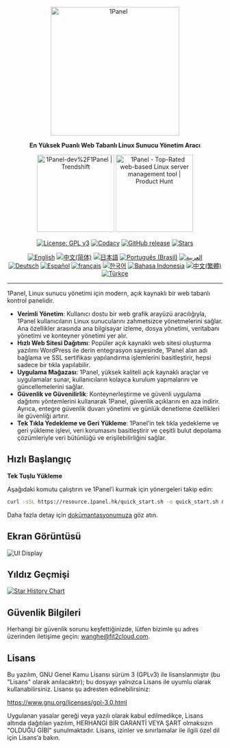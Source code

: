 <p align="center"><a href="https://1panel.hk"><img src="https://resource.1panel.hk/img/1panel-logo.png" alt="1Panel" width="300" /></a></p>
<p align="center"><b>En Yüksek Puanlı Web Tabanlı Linux Sunucu Yönetim Aracı</b></p>
<p align="center">
  <a href="https://trendshift.io/repositories/2462" target="_blank"><img src="https://trendshift.io/api/badge/repositories/2462" alt="1Panel-dev%2F1Panel | Trendshift" style="width: 180px; height: auto;" /></a>
  <a href="https://www.producthunt.com/posts/1panel?embed=true&utm_source=badge-featured&utm_medium=badge&utm_souce=badge-1panel" target="_blank"><img src="https://api.producthunt.com/widgets/embed-image/v1/featured.svg?post_id=639696&theme=light" alt="1Panel - Top&#0045;Rated&#0032;web&#0045;based&#0032;Linux&#0032;server&#0032;management&#0032;tool | Product Hunt" style="width: 180px; height: auto;" /></a>
</p>
<p align="center">
  <a href="https://www.gnu.org/licenses/gpl-3.0.html"><img src="https://shields.io/github/license/1Panel-dev/1Panel?color=%231890FF" alt="License: GPL v3"></a>
  <a href="https://app.codacy.com/gh/1Panel-dev/1Panel?utm_source=github.com&utm_medium=referral&utm_content=1Panel-dev/1Panel&utm_campaign=Badge_Grade_Dashboard"><img src="https://app.codacy.com/project/badge/Grade/da67574fd82b473992781d1386b937ef" alt="Codacy"></a>
  <a href="https://github.com/1Panel-dev/1Panel/releases"><img src="https://img.shields.io/github/v/release/1Panel-dev/1Panel" alt="GitHub release"></a>
  <a href="https://github.com/1Panel-dev/1Panel"><img src="https://img.shields.io/github/stars/1Panel-dev/1Panel?color=%231890FF&style=flat-square" alt="Stars"></a><br>
</p>
<p align="center">
  <a href="/README.md"><img alt="English" src="https://img.shields.io/badge/English-d9d9d9"></a>
  <a href="/docs/README.zh-Hans.md"><img alt="中文(简体)" src="https://img.shields.io/badge/中文(简体)-d9d9d9"></a>
  <a href="/docs/README.ja.md"><img alt="日本語" src="https://img.shields.io/badge/日本語-d9d9d9"></a>
  <a href="/docs/README.pt-br.md"><img alt="Português (Brasil)" src="https://img.shields.io/badge/Português (Brasil)-d9d9d9"></a>
  <a href="/docs/README.ar.md"><img alt="العربية" src="https://img.shields.io/badge/العربية-d9d9d9"></a><br>
  <a href="/docs/README.de.md"><img alt="Deutsch" src="https://img.shields.io/badge/Deutsch-d9d9d9"></a>
  <a href="/docs/README.es.md"><img alt="Español" src="https://img.shields.io/badge/Español-d9d9d9"></a>
  <a href="/docs/README.fr.md"><img alt="français" src="https://img.shields.io/badge/français-d9d9d9"></a>
  <a href="/docs/README.ko.md"><img alt="한국어" src="https://img.shields.io/badge/한국어-d9d9d9"></a>
  <a href="/docs/README.id.md"><img alt="Bahasa Indonesia" src="https://img.shields.io/badge/Bahasa Indonesia-d9d9d9"></a>
  <a href="/docs/README.zh-Hant.md"><img alt="中文(繁體)" src="https://img.shields.io/badge/中文(繁體)-d9d9d9"></a>
  <a href="/docs/README.tr.md"><img alt="Türkçe" src="https://img.shields.io/badge/Türkçe-d9d9d9"></a>
</p>

------------------------------

1Panel, Linux sunucu yönetimi için modern, açık kaynaklı bir web tabanlı kontrol panelidir.

- **Verimli Yönetim**: Kullanıcı dostu bir web grafik arayüzü aracılığıyla, 1Panel kullanıcıların Linux sunucularını zahmetsizce yönetmelerini sağlar. Ana özellikler arasında ana bilgisayar izleme, dosya yönetimi, veritabanı yönetimi ve konteyner yönetimi yer alır.
- **Hızlı Web Sitesi Dağıtımı**: Popüler açık kaynaklı web sitesi oluşturma yazılımı WordPress ile derin entegrasyon sayesinde, 1Panel alan adı bağlama ve SSL sertifikası yapılandırma işlemlerini basitleştirir, hepsi sadece bir tıkla yapılabilir.
- **Uygulama Mağazası**: 1Panel, yüksek kaliteli açık kaynaklı araçlar ve uygulamalar sunar, kullanıcıların kolayca kurulum yapmalarını ve güncellemelerini sağlar.
- **Güvenlik ve Güvenilirlik**: Konteynerleştirme ve güvenli uygulama dağıtımı yöntemlerini kullanarak 1Panel, güvenlik açıklarını en aza indirir. Ayrıca, entegre güvenlik duvarı yönetimi ve günlük denetleme özellikleri ile güvenliği artırır.
- **Tek Tıkla Yedekleme ve Geri Yükleme**: 1Panel’in tek tıkla yedekleme ve geri yükleme işlevi, veri korumasını basitleştirir ve çeşitli bulut depolama çözümleriyle veri bütünlüğü ve erişilebilirliğini sağlar.

## Hızlı Başlangıç

**Tek Tuşlu Yükleme**

Aşağıdaki komutu çalıştırın ve 1Panel’i kurmak için yönergeleri takip edin:

```sh
curl -sSL https://resource.1panel.hk/quick_start.sh -o quick_start.sh && bash quick_start.sh
```

Daha fazla detay için [dokümantasyonumuza](https://docs.1panel.hk/quick_start/) göz atın.

## Ekran Görüntüsü

![UI Display](https://resource.1panel.hk/img/1panel.png)

## Yıldız Geçmişi

[![Star History Chart](https://api.star-history.com/svg?repos=1Panel-dev/1Panel&type=Date)](https://star-history.com/#1Panel-dev/1Panel&Date)

## Güvenlik Bilgileri

Herhangi bir güvenlik sorunu keşfettiğinizde, lütfen bizimle şu adres üzerinden iletişime geçin: wanghe@fit2cloud.com.

## Lisans

Bu yazılım, GNU Genel Kamu Lisansı sürüm 3 (GPLv3) ile lisanslanmıştır (bu "Lisans" olarak anılacaktır); bu dosyayı yalnızca Lisans ile uyumlu olarak kullanabilirsiniz. Lisansı şu adresten edinebilirsiniz:

<https://www.gnu.org/licenses/gpl-3.0.html>

Uygulanan yasalar gereği veya yazılı olarak kabul edilmedikçe, Lisans altında dağıtılan yazılım, HERHANGİ BİR GARANTİ VEYA ŞART olmaksızın "OLDUĞU GİBİ" sunulmaktadır. Lisans, izinler ve sınırlamalar ile ilgili özel dil için Lisans’a bakın.